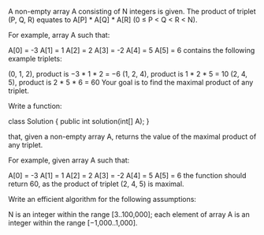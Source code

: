 A non-empty array A consisting of N integers is given. The product of triplet (P, Q, R) equates to A[P] * A[Q] * A[R] (0 ≤ P < Q < R < N).

For example, array A such that:

A[0] = -3
A[1] = 1
A[2] = 2
A[3] = -2
A[4] = 5
A[5] = 6
contains the following example triplets:

(0, 1, 2), product is −3 * 1 * 2 = −6
(1, 2, 4), product is 1 * 2 * 5 = 10
(2, 4, 5), product is 2 * 5 * 6 = 60
Your goal is to find the maximal product of any triplet.

Write a function:

class Solution { public int solution(int[] A); }

that, given a non-empty array A, returns the value of the maximal product of any triplet.

For example, given array A such that:

A[0] = -3
A[1] = 1
A[2] = 2
A[3] = -2
A[4] = 5
A[5] = 6
the function should return 60, as the product of triplet (2, 4, 5) is maximal.

Write an efficient algorithm for the following assumptions:

N is an integer within the range [3..100,000];
each element of array A is an integer within the range [−1,000..1,000].